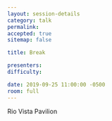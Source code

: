 ```yaml
---
layout: session-details
category: talk
permalink:
accepted: true
sitemap: false

title: Break

presenters:
difficulty:

date: 2019-09-25 11:00:00 -0500
room: full
---
```

Rio Vista Pavilion
